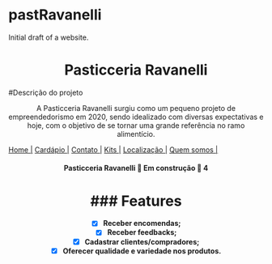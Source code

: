 # pastRavanelli
Initial draft of a website.

<h1 align="center">Pasticceria Ravanelli</h1>

#Descrição do projeto
<p align="center">A Pasticceria Ravanelli surgiu como um pequeno projeto de empreendedorismo em 2020, sendo idealizado com diversas expectativas e hoje, com o objetivo de se tornar uma grande referência no ramo alimentício.</p>

 <!--te-->
<div id="area-menu" >
			<a href="index.html"> Home |</a>
			<a href="cardapio.html"> Cardápio |</a>
			<a href="contato.html"> Contato |</a>
			<a href="kit.html"> Kits |</a>
			<a href="localizacao.html"> Localização |</a>
			<a href="quem-somos.html"> Quem somos |</a>
</div>
<!--te-->

<h4 align="center">
  Pasticceria Ravanelli 🚧 Em construção 🚧
  <h/>4
  
# ### Features

-[x] Receber encomendas;
-[x] Receber feedbacks;
-[x] Cadastrar clientes/compradores;
- [x] Oferecer qualidade e variedade nos produtos.
